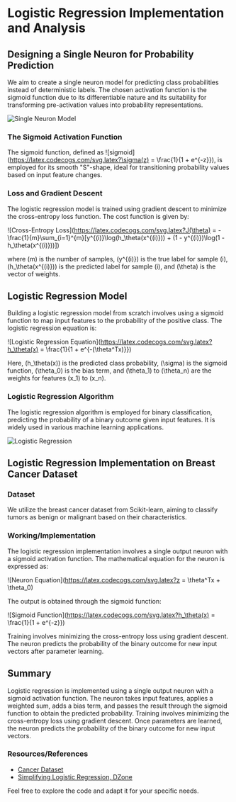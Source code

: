 # Logistic Regression Implementation and Analysis

## Designing a Single Neuron for Probability Prediction
We aim to create a single neuron model for predicting class probabilities instead of deterministic labels. The chosen activation function is the sigmoid function due to its differentiable nature and its suitability for transforming pre-activation values into probability representations.

![Single Neuron Model](images/single_neuron_model.png)

### The Sigmoid Activation Function
The sigmoid function, defined as ![sigmoid](https://latex.codecogs.com/svg.latex?\sigma(z) = \frac{1}{1 + e^{-z}}), is employed for its smooth "S"-shape, ideal for transitioning probability values based on input feature changes.

### Loss and Gradient Descent
The logistic regression model is trained using gradient descent to minimize the cross-entropy loss function. The cost function is given by:

![Cross-Entropy Loss](https://latex.codecogs.com/svg.latex?J(\theta) = -\frac{1}{m}\sum_{i=1}^{m}[y^{(i)}\log(h_\theta(x^{(i)})) + (1 - y^{(i)})\log(1 - h_\theta(x^{(i)}))])

where \(m\) is the number of samples, \(y^{(i)}\) is the true label for sample \(i\), \(h_\theta(x^{(i)})\) is the predicted label for sample \(i\), and \(\theta\) is the vector of weights.

## Logistic Regression Model
Building a logistic regression model from scratch involves using a sigmoid function to map input features to the probability of the positive class. The logistic regression equation is:

![Logistic Regression Equation](https://latex.codecogs.com/svg.latex?h_\theta(x) = \frac{1}{1 + e^{-(\theta^Tx)}})

Here, \(h_\theta(x)\) is the predicted class probability, \(\sigma\) is the sigmoid function, \(\theta_0\) is the bias term, and \(\theta_1\) to \(\theta_n\) are the weights for features \(x_1\) to \(x_n\).

### Logistic Regression Algorithm
The logistic regression algorithm is employed for binary classification, predicting the probability of a binary outcome given input features. It is widely used in various machine learning applications.

![Logistic Regression](images/logistic_regression.png)

## Logistic Regression Implementation on Breast Cancer Dataset
### Dataset
We utilize the breast cancer dataset from Scikit-learn, aiming to classify tumors as benign or malignant based on their characteristics.

### Working/Implementation
The logistic regression implementation involves a single output neuron with a sigmoid activation function. The mathematical equation for the neuron is expressed as:

![Neuron Equation](https://latex.codecogs.com/svg.latex?z = \theta^Tx + \theta_0)

The output is obtained through the sigmoid function:

![Sigmoid Function](https://latex.codecogs.com/svg.latex?h_\theta(x) = \frac{1}{1 + e^{-z}})

Training involves minimizing the cross-entropy loss using gradient descent. The neuron predicts the probability of the binary outcome for new input vectors after parameter learning.

## Summary
Logistic regression is implemented using a single output neuron with a sigmoid activation function. The neuron takes input features, applies a weighted sum, adds a bias term, and passes the result through the sigmoid function to obtain the predicted probability. Training involves minimizing the cross-entropy loss using gradient descent. Once parameters are learned, the neuron predicts the probability of the binary outcome for new input vectors.

### Resources/References
- [Cancer Dataset](#)
- [Simplifying Logistic Regression, DZone](#)

Feel free to explore the code and adapt it for your specific needs.
